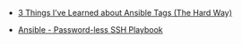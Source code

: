 

* [3 Things I’ve Learned about Ansible Tags (The Hard Way)](https://www.fairwinds.com/blog/3-things-ive-learned-about-ansible-the-hard-way)

* [Ansible - Password-less SSH Playbook](https://cloudnweb.dev/2019/04/ansible-password-less-ssh-playbook/)
